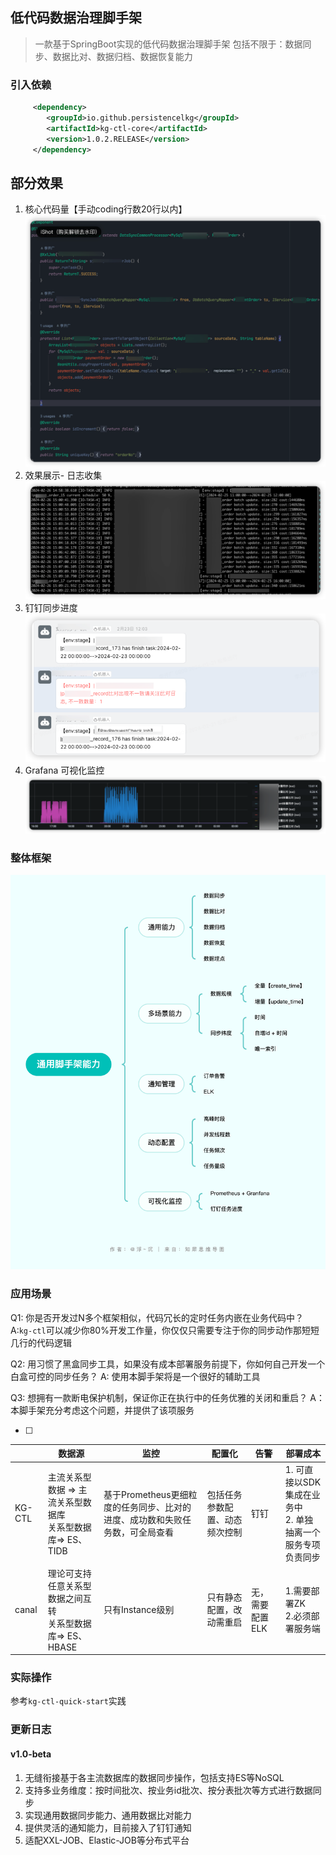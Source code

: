 ## 低代码数据治理脚手架

> 一款基于SpringBoot实现的低代码数据治理脚手架
> 包括不限于：数据同步、数据比对、数据归档、数据恢复能力


### 引入依赖

```XML
     <dependency>
        <groupId>io.github.persistencelkg</groupId>
        <artifactId>kg-ctl-core</artifactId>
        <version>1.0.2.RELEASE</version>
     </dependency>
```

## 部分效果
1. 核心代码量【手动coding行数20行以内】
   ![co.png](img%2Fco.png)
2. 效果展示- 日志收集
   ![log.png](img%2Flog.png)
3. 钉钉同步进度
   ![ding.png](img%2Fding.png)
4. Grafana 可视化监控
   ![perf.png](img%2Fperf.png)



### 整体框架
![ctl.png](img%2Fctl.png)


### 应用场景
Q1: 你是否开发过N多个框架相似，代码冗长的定时任务内嵌在业务代码中？
A:```kg-ctl```可以减少你80%开发工作量，你仅仅只需要专注于你的同步动作那短短几行的代码逻辑

Q2: 用习惯了黑盒同步工具，如果没有成本部署服务前提下，你如何自己开发一个白盒可控的同步任务？
A: 使用本脚手架将是一个很好的辅助工具

Q3: 想拥有一款断电保护机制，保证你正在执行中的任务优雅的关闭和重启？
A：本脚手架充分考虑这个问题，并提供了该项服务





- [ ]
|        | 数据源                                                       | 监控                                                         | 配置化                         | 告警            | 部署成本                                                     |
 | ------ | ------------------------------------------------------------ | ------------------------------------------------------------ | ------------------------------ | --------------- | ------------------------------------------------------------ |
  | KG-CTL | 主流关系型数据 => 主流关系型数据库<br />关系型数据库=> ES、TIDB | 基于Prometheus更细粒度的任务同步、比对的进度、成功数和失败任务数，可全局查看 | 包括任务参数配置、动态频次控制 | 钉钉            | 1. 可直接以SDK集成在业务中<br />2. 单独抽离一个服务专项负责同步 |
  | canal  | 理论可支持任意关系型数据之间互转<br />关系型数据库=> ES、HBASE | 只有Instance级别                                             | 只有静态配置，改动需重启       | 无，需要配置ELK | 1.需要部署ZK<br />2.必须部署服务端                           |




### 实际操作
参考```kg-ctl-quick-start```实践



### 更新日志

#### v1.0-beta
1. 无缝衔接基于各主流数据库的数据同步操作，包括支持ES等NoSQL
2. 支持多业务维度：按时间批次、按业务id批次、按分表批次等方式进行数据同步 
3. 实现通用数据同步能力、通用数据比对能力
4. 提供灵活的通知能力，目前接入了钉钉通知
5. 适配XXL-JOB、Elastic-JOB等分布式平台





# 